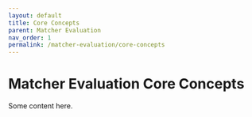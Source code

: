 ```yaml
---
layout: default
title: Core Concepts
parent: Matcher Evaluation
nav_order: 1
permalink: /matcher-evaluation/core-concepts
---
```


# Matcher Evaluation Core Concepts
Some content here.